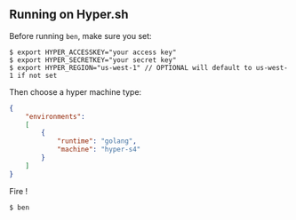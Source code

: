 ## Running on Hyper.sh

Before running `ben`, make sure you set:

```
$ export HYPER_ACCESSKEY="your access key"
$ export HYPER_SECRETKEY="your secret key"
$ export HYPER_REGION="us-west-1" // OPTIONAL will default to us-west-1 if not set
```

Then choose a hyper machine type:

```json
{
    "environments": 
    [
        {
            "runtime": "golang",
            "machine": "hyper-s4"
        }
    ]
}
```


Fire !

```
$ ben
```
